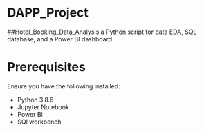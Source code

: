 # DAPP_Project
##Hotel_Booking_Data_Analysis
a Python script for data EDA, SQL database, and a Power BI dashboard

# Prerequisites
Ensure you have the following installed:

- Python 3.8.6
- Jupyter Notebook
- Power Bi
- SQl workbench
